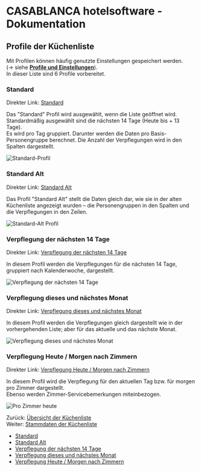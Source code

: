# CASABLANCA hotelsoftware - Dokumentation

## Profile der Küchenliste

Mit Profilen können häufig genutzte Einstellungen gespeichert werden.  
(-> siehe **[Profile und Einstellungen](https://docs.casablanca.at/desktop/lists/settings/)**).  
In dieser Liste sind 6 Profile vorbereitet.

### Standard
Direkter Link: [Standard](https://docs.casablanca.at/desktop/lists/catering_list/profiles/#standard)

Das "Standard" Profil wird ausgewählt, wenn die Liste geöffnet wird.  
Standardmäßig ausgewählt sind die nächsten 14 Tage (Heute bis + 13 Tage).  
Es wird pro Tag gruppiert. Darunter werden die Daten pro Basis-Personengruppe berechnet. Die Anzahl der Verpflegungen wird in den Spalten dargestellt.  

![Standard-Profil](https://docs.casablanca.at/assets/images/standard-6dbc4e7f1a5468b946a12ab34cabbb8a.png "Standard-Profil")

### Standard Alt
Direkter Link: [Standard Alt](https://docs.casablanca.at/desktop/lists/catering_list/profiles/#standard-alt)

Das Profil "Standard Alt" stellt die Daten gleich dar, wie sie in der alten Küchenliste angezeigt wurden – die Personengruppen in den Spalten und die Verpflegungen in den Zeilen.  

![Standard-Alt Profil](https://docs.casablanca.at/assets/images/standard_alt-5a2c04b0ecf287a940ade6641dac7953.png "Standard-Alt Profil")

### Verpflegung der nächsten 14 Tage
Direkter Link: [Verpflegung der nächsten 14 Tage](https://docs.casablanca.at/desktop/lists/catering_list/profiles/#verpflegung-der-nächsten-14-tage)

In diesem Profil werden die Verpflegungen für die nächsten 14 Tage, gruppiert nach Kalenderwoche, dargestellt.  

![Verpflegung der nächsten 14 Tage](https://docs.casablanca.at/assets/images/kw-2e1a039446382b3fef76ab64c7b2d22e.png "Verpflegung der nächsten 14 Tage")

### Verpflegung dieses und nächstes Monat
Direkter Link: [Verpflegung dieses und nächstes Monat](https://docs.casablanca.at/desktop/lists/catering_list/profiles/#verpflegung-dieses-und-nächstes-monat)

In diesem Profil werden die Verpflegungen gleich dargestellt wie in der vorhergehenden Liste; aber für das aktuelle und das nächste Monat.  

![Verpflegung dieses und nächstes Monat](https://docs.casablanca.at/assets/images/kw-2e1a039446382b3fef76ab64c7b2d22e.png "Verpflegung dieses und nächstes Monat")

### Verpflegung Heute / Morgen nach Zimmern
Direkter Link: [Verpflegung Heute / Morgen nach Zimmern](https://docs.casablanca.at/desktop/lists/catering_list/profiles/#verpflegung-heute--morgen-nach-zimmern)

In diesem Profil wird die Verpflegung für den aktuellen Tag bzw. für morgen pro Zimmer dargestellt.  
Ebenso werden Zimmer-Servicebemerkungen miteinbezogen.  

![Pro Zimmer heute](https://docs.casablanca.at/assets/images/per_room-1e2756ba96f9e4e778512eadb67a5470.png "Pro Zimmer heute")

Zurück: [Übersicht der Küchenliste](https://docs.casablanca.at/desktop/lists/catering_list/)  
Weiter: [Stammdaten der Küchenliste](https://docs.casablanca.at/desktop/lists/catering_list/base_data)

* [Standard](https://docs.casablanca.at/desktop/lists/catering_list/profiles/#standard)
* [Standard Alt](https://docs.casablanca.at/desktop/lists/catering_list/profiles/#standard-alt)
* [Verpflegung der nächsten 14 Tage](https://docs.casablanca.at/desktop/lists/catering_list/profiles/#verpflegung-der-nächsten-14-tage)
* [Verpflegung dieses und nächstes Monat](https://docs.casablanca.at/desktop/lists/catering_list/profiles/#verpflegung-dieses-und-nächstes-monat)
* [Verpflegung Heute / Morgen nach Zimmern](https://docs.casablanca.at/desktop/lists/catering_list/profiles/#verpflegung-heute--morgen-nach-zimmern)